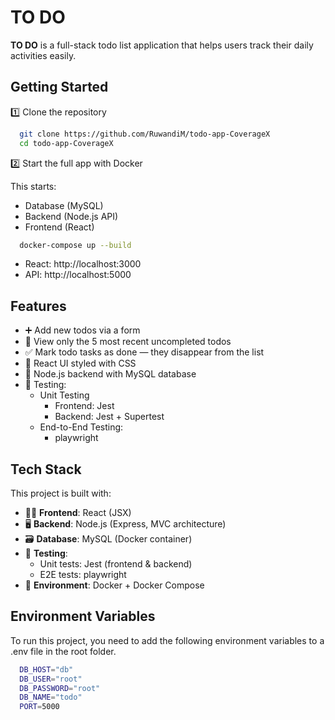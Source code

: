 # TO DO

**TO DO** is a full-stack todo list application that helps users track their daily activities easily. 

## Getting Started

1️⃣ Clone the repository

```bash
  git clone https://github.com/RuwandiM/todo-app-CoverageX
  cd todo-app-CoverageX
```

2️⃣ Start the full app with Docker

This starts:

- Database (MySQL)
- Backend (Node.js API)
- Frontend (React)

```bash
  docker-compose up --build
```

- React: http://localhost:3000
- API: http://localhost:5000

## Features

- ➕ Add new todos via a form
- 📝 View only the 5 most recent uncompleted todos
- ✅ Mark todo tasks as done — they disappear from the list
- 🎨 React UI styled with CSS
- 🔁 Node.js backend with MySQL database
- 🧪 Testing:
    - Unit Testing
        - Frontend: Jest
        - Backend: Jest + Supertest
    - End-to-End Testing:
        - playwright

## Tech Stack

This project is built with:

- 🧑‍💻 **Frontend**: React (JSX)
- 🖥 **Backend**: Node.js (Express, MVC architecture)
- 🗃 **Database**: MySQL (Docker container)
- 🧪 **Testing**:
  - Unit tests: Jest (frontend & backend)
  - E2E tests: playwright
- 🐳 **Environment**: Docker + Docker Compose


## Environment Variables

To run this project, you need to add the following environment variables to a .env file in the root folder.

```bash
  DB_HOST="db"
  DB_USER="root"
  DB_PASSWORD="root"
  DB_NAME="todo"
  PORT=5000
```